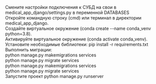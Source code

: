 Смените настройки подключения к СУБД на свои в medical_app_django/settings.py в переменной DATABASES  
Откройте командную строку (cmd) или терминал в директории medical_app_django.   
Создайте виртуальное окружение (conda create --name conda_venv python=3.8).  
Активируйте виртуальное окружение (conda activate conda_venv).   
Установите необходимые библиотеки: pip install  -r requirements.txt   
Выполнить миграции:  
    python manage.py makemigrations services  
    python manage.py migrate services  
    python manage.py makemigrations services  
    python manage.py migrate services  
Запустите проект python manage.py runserver  